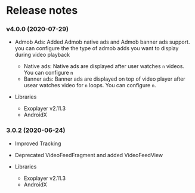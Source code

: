 # Release notes #

### v4.0.0 (2020-07-29) ###

*   Admob Ads: Added Admob native ads and Admob banner ads support. 
    you can configure the the type of admob adds you want to display during video playback
    
    * Native ads: Native ads are displayed after user watches `n` videos. You can configure `n`
    * Banner ads: Banner ads are displayed on top of video player after usear watches video for `n` loops. You can configure `n`. 
    
*   Libraries 
    
    * Exoplayer v2.11.3
    * AndroidX 

### 3.0.2 (2020-06-24) ###

* Improved Tracking
* Deprecated VideoFeedFragment and added VideoFeedView
*   Libraries 
    
    * Exoplayer v2.11.3
    * AndroidX 

